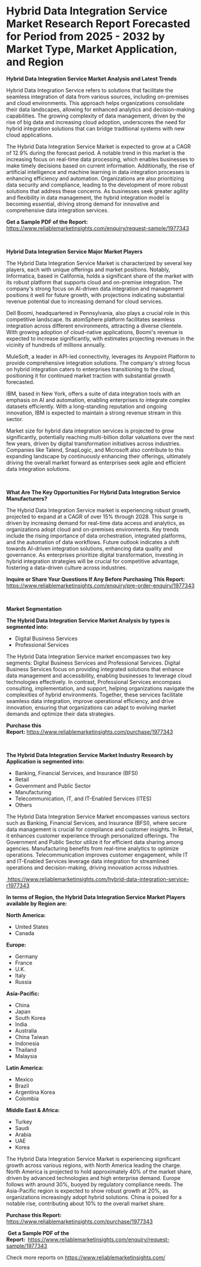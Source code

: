 <p><h1>Hybrid Data Integration Service Market Research Report Forecasted for Period from 2025 -  2032 by Market Type, Market Application, and Region</h1></p><p><strong>Hybrid Data Integration Service Market Analysis and Latest Trends</strong></p>
<p><p>Hybrid Data Integration Service refers to solutions that facilitate the seamless integration of data from various sources, including on-premises and cloud environments. This approach helps organizations consolidate their data landscapes, allowing for enhanced analytics and decision-making capabilities. The growing complexity of data management, driven by the rise of big data and increasing cloud adoption, underscores the need for hybrid integration solutions that can bridge traditional systems with new cloud applications.</p><p>The Hybrid Data Integration Service Market is expected to grow at a CAGR of 12.9% during the forecast period. A notable trend in this market is the increasing focus on real-time data processing, which enables businesses to make timely decisions based on current information. Additionally, the rise of artificial intelligence and machine learning in data integration processes is enhancing efficiency and automation. Organizations are also prioritizing data security and compliance, leading to the development of more robust solutions that address these concerns. As businesses seek greater agility and flexibility in data management, the hybrid integration model is becoming essential, driving strong demand for innovative and comprehensive data integration services.</p></p>
<p><strong>Get a Sample PDF of the Report:&nbsp;</strong> <a href="https://www.reliablemarketinsights.com/enquiry/request-sample/1977343?utm_campaign=2564&utm_medium=2&utm_source=Github&utm_content=ia&utm_term=11032025&utm_id=hybrid-data-integration-service">https://www.reliablemarketinsights.com/enquiry/request-sample/1977343</a></p>
<p>&nbsp;</p>
<p><strong>Hybrid Data Integration Service Major Market Players</strong></p>
<p><p>The Hybrid Data Integration Service Market is characterized by several key players, each with unique offerings and market positions. Notably, Informatica, based in California, holds a significant share of the market with its robust platform that supports cloud and on-premise integration. The company's strong focus on AI-driven data integration and management positions it well for future growth, with projections indicating substantial revenue potential due to increasing demand for cloud services.</p><p>Dell Boomi, headquartered in Pennsylvania, also plays a crucial role in this competitive landscape. Its atomSphere platform facilitates seamless integration across different environments, attracting a diverse clientele. With growing adoption of cloud-native applications, Boomi's revenue is expected to increase significantly, with estimates projecting revenues in the vicinity of hundreds of millions annually.</p><p>MuleSoft, a leader in API-led connectivity, leverages its Anypoint Platform to provide comprehensive integration solutions. The company's strong focus on hybrid integration caters to enterprises transitioning to the cloud, positioning it for continued market traction with substantial growth forecasted.</p><p>IBM, based in New York, offers a suite of data integration tools with an emphasis on AI and automation, enabling enterprises to integrate complex datasets efficiently. With a long-standing reputation and ongoing innovation, IBM is expected to maintain a strong revenue stream in this sector.</p><p>Market size for hybrid data integration services is projected to grow significantly, potentially reaching multi-billion dollar valuations over the next few years, driven by digital transformation initiatives across industries. Companies like Talend, SnapLogic, and Microsoft also contribute to this expanding landscape by continuously enhancing their offerings, ultimately driving the overall market forward as enterprises seek agile and efficient data integration solutions.</p></p>
<p>&nbsp;</p>
<p><strong>What Are The Key Opportunities For Hybrid Data Integration Service Manufacturers?</strong></p>
<p><p>The Hybrid Data Integration Service market is experiencing robust growth, projected to expand at a CAGR of over 15% through 2028. This surge is driven by increasing demand for real-time data access and analytics, as organizations adopt cloud and on-premises environments. Key trends include the rising importance of data orchestration, integrated platforms, and the automation of data workflows. Future outlook indicates a shift towards AI-driven integration solutions, enhancing data quality and governance. As enterprises prioritize digital transformation, investing in hybrid integration strategies will be crucial for competitive advantage, fostering a data-driven culture across industries.</p></p>
<p><strong>Inquire or Share Your Questions If Any Before Purchasing This Report:</strong> <a href="https://www.reliablemarketinsights.com/enquiry/pre-order-enquiry/1977343?utm_campaign=2564&utm_medium=2&utm_source=Github&utm_content=ia&utm_term=11032025&utm_id=hybrid-data-integration-service">https://www.reliablemarketinsights.com/enquiry/pre-order-enquiry/1977343</a></p>
<p>&nbsp;</p>
<p><strong>Market Segmentation</strong></p>
<p><strong>The Hybrid Data Integration Service Market Analysis by types is segmented into:</strong></p>
<p><ul><li>Digital Business Services</li><li>Professional Services</li></ul></p>
<p><p>The Hybrid Data Integration Service market encompasses two key segments: Digital Business Services and Professional Services. Digital Business Services focus on providing integrated solutions that enhance data management and accessibility, enabling businesses to leverage cloud technologies effectively. In contrast, Professional Services encompass consulting, implementation, and support, helping organizations navigate the complexities of hybrid environments. Together, these services facilitate seamless data integration, improve operational efficiency, and drive innovation, ensuring that organizations can adapt to evolving market demands and optimize their data strategies.</p></p>
<p><strong>Purchase this Report:&nbsp;</strong><a href="https://www.reliablemarketinsights.com/purchase/1977343?utm_campaign=2564&utm_medium=2&utm_source=Github&utm_content=ia&utm_term=11032025&utm_id=hybrid-data-integration-service">https://www.reliablemarketinsights.com/purchase/1977343</a></p>
<p>&nbsp;</p>
<p><strong>The Hybrid Data Integration Service Market Industry Research by Application is segmented into:</strong></p>
<p><ul><li>Banking, Financial Services, and Insurance (BFSI)</li><li>Retail</li><li>Government and Public Sector</li><li>Manufacturing</li><li>Telecommunication, IT, and IT-Enabled Services (ITES)</li><li>Others</li></ul></p>
<p><p>The Hybrid Data Integration Service Market encompasses various sectors such as Banking, Financial Services, and Insurance (BFSI), where secure data management is crucial for compliance and customer insights. In Retail, it enhances customer experience through personalized offerings. The Government and Public Sector utilize it for efficient data sharing among agencies. Manufacturing benefits from real-time analytics to optimize operations. Telecommunication improves customer engagement, while IT and IT-Enabled Services leverage data integration for streamlined operations and decision-making, driving innovation across industries.</p></p>
<p><a href="https://www.reliablemarketinsights.com/hybrid-data-integration-service-r1977343?utm_campaign=2564&utm_medium=2&utm_source=Github&utm_content=ia&utm_term=11032025&utm_id=hybrid-data-integration-service">&nbsp;https://www.reliablemarketinsights.com/hybrid-data-integration-service-r1977343</a></p>
<p><strong>In terms of Region, the Hybrid Data Integration Service Market Players available by Region are:</strong></p>
<p>
    <p> <strong> North America: </strong>
        <ul>
            <li>United States</li>
            <li>Canada</li>
        </ul>
        </p> 
    <p> <strong> Europe: </strong>
        <ul>
            <li>Germany</li>
            <li>France</li>
            <li>U.K.</li>
            <li>Italy</li>
            <li>Russia</li>
        </ul>
        </p> 
    <p> <strong> Asia-Pacific: </strong>
        <ul>
            <li>China</li>
            <li>Japan</li>
            <li>South Korea</li>
            <li>India</li>
            <li>Australia</li>
            <li>China Taiwan</li>
            <li>Indonesia</li>
            <li>Thailand</li>
            <li>Malaysia</li>
        </ul>
        </p> 
    <p> <strong> Latin America: </strong>
        <ul>
            <li>Mexico</li>
            <li>Brazil</li>
            <li>Argentina Korea</li>
            <li>Colombia</li>
        </ul>
        </p> 
    <p> <strong> Middle East & Africa: </strong>
        <ul>
            <li>Turkey</li>
            <li>Saudi</li>
            <li>Arabia</li>
            <li>UAE</li>
            <li>Korea</li>
        </ul>
    </p>
    </p>
<p><p>The Hybrid Data Integration Service Market is experiencing significant growth across various regions, with North America leading the charge. North America is projected to hold approximately 40% of the market share, driven by advanced technologies and high enterprise demand. Europe follows with around 30%, buoyed by regulatory compliance needs. The Asia-Pacific region is expected to show robust growth at 20%, as organizations increasingly adopt hybrid solutions. China is poised for a notable rise, contributing about 10% to the overall market share.</p></p>
<p><strong>Purchase this Report: </strong><a href="https://www.reliablemarketinsights.com/purchase/1977343?utm_campaign=2564&utm_medium=2&utm_source=Github&utm_content=ia&utm_term=11032025&utm_id=hybrid-data-integration-service">https://www.reliablemarketinsights.com/purchase/1977343</a></p>
<p>&nbsp;<strong>Get a Sample PDF of the Report:&nbsp;&nbsp;</strong><a href="https://www.reliablemarketinsights.com/enquiry/request-sample/1977343?utm_campaign=2564&utm_medium=2&utm_source=Github&utm_content=ia&utm_term=11032025&utm_id=hybrid-data-integration-service">https://www.reliablemarketinsights.com/enquiry/request-sample/1977343</a></p>
<p><strong></strong></p>
<p>Check more reports on <a href="https://www.reliablemarketinsights.com/?utm_campaign=2564&utm_medium=2&utm_source=Github&utm_content=ia&utm_term=11032025&utm_id=hybrid-data-integration-service">https://www.reliablemarketinsights.com/</a></p>